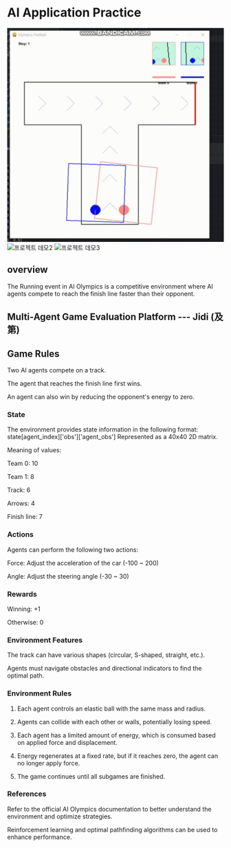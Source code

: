 # AI Application Practice

![프로젝트 데모1](./gif/gif1.gif)
![프로젝트 데모2](./gif/gif2.gif)
![프로젝트 데모3](./gif/gif3.gif)

## overview
The Running event in AI Olympics is a competitive environment where AI agents compete to reach the finish line faster than their opponent.

## Multi-Agent Game Evaluation Platform --- Jidi (及第)

## Game Rules
Two AI agents compete on a track.

The agent that reaches the finish line first wins.

An agent can also win by reducing the opponent's energy to zero.

### State
The environment provides state information in the following format:
state[agent_index]['obs']['agent_obs']
Represented as a 40x40 2D matrix.

Meaning of values:

Team 0: 10

Team 1: 8

Track: 6

Arrows: 4

Finish line: 7

### Actions
Agents can perform the following two actions:

Force: Adjust the acceleration of the car (-100 ~ 200)

Angle: Adjust the steering angle (-30 ~ 30)

### Rewards
Winning: +1

Otherwise: 0

### Environment Features
The track can have various shapes (circular, S-shaped, straight, etc.).

Agents must navigate obstacles and directional indicators to find the optimal path.

### Environment Rules
1. Each agent controls an elastic ball with the same mass and radius.

2. Agents can collide with each other or walls, potentially losing speed.

3. Each agent has a limited amount of energy, which is consumed based on applied force and displacement.

4. Energy regenerates at a fixed rate, but if it reaches zero, the agent can no longer apply force.

5. The game continues until all subgames are finished.

### References
Refer to the official AI Olympics documentation to better understand the environment and optimize strategies.

Reinforcement learning and optimal pathfinding algorithms can be used to enhance performance.

